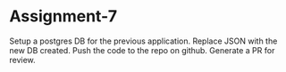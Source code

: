 # Assignment-7

Setup a postgres DB for the previous application. Replace JSON with the new DB created. Push the code to the repo on github. Generate a PR for review.
